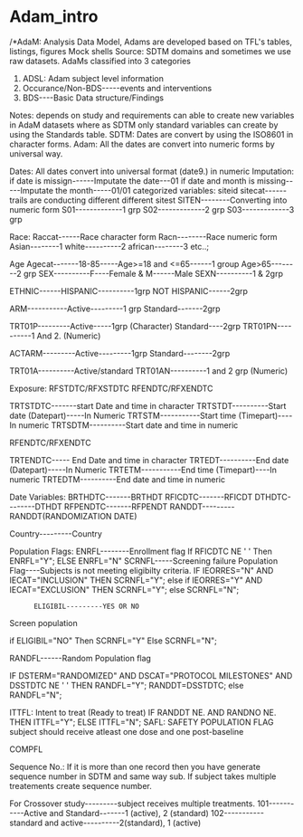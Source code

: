 # Adam_intro
/*AdaM: Analysis Data Model, Adams are developed based on TFL's tables, listings, figures Mock shells
Source: SDTM domains and sometimes we use raw datasets.
AdaMs classified into 3 categories
1. ADSL: Adam subject level information
2. Occurance/Non-BDS-----events and interventions
3. BDS----Basic Data structure/Findings

Notes: depends on study and requirements can able to create new variables in AdaM datasets where as SDTM only standard variables can create by using the Standards table.
SDTM: Dates are convert by using the ISO8601 in character forms.
Adam: All the dates are convert into numeric forms by universal way.

Dates: All dates convert into universal format (date9.) in numeric
Imputation:
if date is missign------Imputate the date---01
if date and month is missing-----Imputate the month-----01/01
categorized variables:
siteid
sitecat------trails are conducting different different sitest
SITEN--------Converting into numeric form
S01-------------1 grp
S02-------------2 grp
S03-------------3 grp

Race:
Raccat------Race character form
Racn--------Race numeric form
Asian--------1
white----------2
african--------3 etc..;

Age
Agecat-------18-85-----Age>=18 and <=65------1 group
                       Age>65--------2 grp
SEX----------F----Female & M------Male
SEXN----------1 & 2grp

ETHNIC------HISPANIC----------1grp
            NOT HISPANIC------2grp

ARM-----------Active---------1 grp
              Standard-------2grp

TRT01P---------Active-----1grp (Character)
               Standard----2grp
TRT01PN----------1 And 2. (Numeric)

ACTARM---------Active---------1grp
              Standard--------2grp

TRT01A----------Active/standard
TRT01AN----------1 and 2 grp (Numeric)

Exposure:
RFSTDTC/RFXSTDTC
RFENDTC/RFXENDTC

TRTSTDTC-------start Date and time in character
TRTSTDT----------Start date (Datepart)-----In Numeric
TRTSTM-----------Start time (Timepart)----In numeric
TRTSDTM----------Start date and time in numeric

RFENDTC/RFXENDTC

TRTENDTC----- End Date and time in character
TRTEDT----------End date (Datepart)-----In Numeric
TRTETM-----------End time (Timepart)----In numeric
TRTEDTM----------End date and time in numeric

Date Variables:
BRTHDTC-------BRTHDT
RFICDTC-------RFICDT
DTHDTC--------DTHDT
RFPENDTC-------RFPENDT
RANDDT---------RANDDT(RANDOMIZATION DATE)

Country---------Country

Population Flags:
ENRFL--------Enrollment flag
             If RFICDTC NE ' ' Then ENRFL="Y"; ELSE ENRFL="N"
SCRNFL-----Screening failure Population Flag----Subjects is not meeting eligibilty criteria.
          IF IEORRES="N" AND IECAT="INCLUSION" THEN SCRNFL="Y";
          else if IEORRES="Y" AND IECAT="EXCLUSION" THEN SCRNFL="Y";
          else SCRNFL="N";
          
          ELIGIBIL---------YES OR NO
Screen population

if ELIGIBIL="NO" Then SCRNFL="Y"
Else SCRNFL="N";


RANDFL------Random Population flag

IF DSTERM="RANDOMIZED" AND DSCAT="PROTOCOL MILESTONES" AND DSSTDTC NE ' ' THEN RANDFL="Y";
RANDDT=DSSTDTC;
else RANDFL="N";

ITTFL: Intent to treat (Ready to treat)
       IF RANDDT NE. AND RANDNO NE. THEN ITTFL="Y";
       ELSE ITTFL="N";
SAFL: SAFETY POPULATION FLAG
      subject should receive atleast one dose and one post-baseline
      
COMPFL


Sequence No.: If it is more than one record then you have generate sequence number in SDTM and same way sub. If subject takes multiple treatements create sequence number.

For Crossover study---------subject receives multiple treatments.
101-----------Active and Standard-------1 (active), 2 (standard)
102-----------standard and active----------2(standard), 1 (active)


